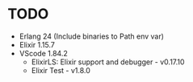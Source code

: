 # TODO

- Erlang 24 (Include binaries to Path env var)
- Elixir 1.15.7
- VScode 1.84.2
  * ElixirLS: Elixir support and debugger - v0.17.10
  * Elixir Test - v1.8.0